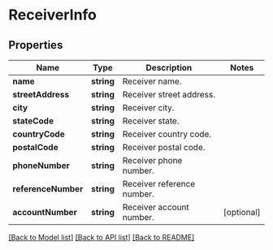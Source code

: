 # ReceiverInfo

## Properties
Name | Type | Description | Notes
------------ | ------------- | ------------- | -------------
**name** | **string** | Receiver name. | 
**streetAddress** | **string** | Receiver street address. | 
**city** | **string** | Receiver city. | 
**stateCode** | **string** | Receiver state. | 
**countryCode** | **string** | Receiver country code. | 
**postalCode** | **string** | Receiver postal code. | 
**phoneNumber** | **string** | Receiver phone number. | 
**referenceNumber** | **string** | Receiver reference number. | 
**accountNumber** | **string** | Receiver account number. | [optional] 

[[Back to Model list]](../README.md#documentation-for-models) [[Back to API list]](../README.md#documentation-for-api-endpoints) [[Back to README]](../README.md)


